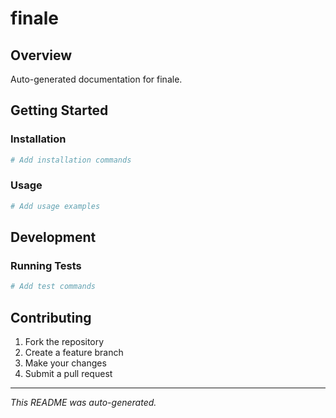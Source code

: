 # finale

## Overview
Auto-generated documentation for finale.

## Getting Started

### Installation
```bash
# Add installation commands
```

### Usage
```bash
# Add usage examples
```

## Development

### Running Tests
```bash
# Add test commands
```

## Contributing
1. Fork the repository
2. Create a feature branch
3. Make your changes
4. Submit a pull request

---
*This README was auto-generated.*
